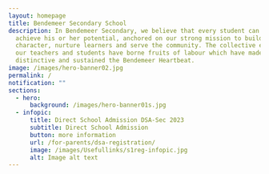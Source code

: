 ```yaml
---
layout: homepage
title: Bendemeer Secondary School
description: In Bendemeer Secondary, we believe that every student can shine and
  achieve his or her potential, anchored on our strong mission to build
  character, nurture learners and serve the community. The collective efforts of
  our teachers and students have borne fruits of labour which have made us
  distinctive and sustained the Bendemeer Heartbeat.
image: /images/hero-banner02.jpg
permalink: /
notification: ""
sections:
  - hero:
      background: /images/hero-banner01s.jpg
  - infopic:
      title: Direct School Admission DSA-Sec 2023
      subtitle: Direct School Admission
      button: more information
      url: /for-parents/dsa-registration/
      image: /images/Usefullinks/s1reg-infopic.jpg
      alt: Image alt text
---
```


